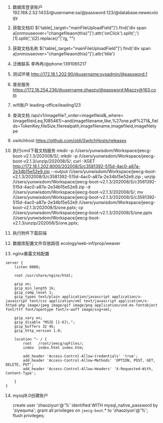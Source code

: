
1. 数据库登录账户
    192.168.2.52:1433/@username:sa/@password:123/@database:newecology

2. 获取文档ID
    $('table[_target="mainFileUploadField"]').find('div span a[onmouseover="changefileaon(this)"]').attr('onClick').split(';')[1].split(',')[2].replace(/\"|\'/g, "")

3. 获取文档名称
    $('table[_target="mainFileUploadField"]').find('div span a[onmouseover="changefileaon(this)"]').attr('title')

4. 泛微联系
   李冉冉/@phone:1391065217

5. 测试环境
    http://172.18.1.202:90/@username:sysadmin/@password:1

6. 堡垒服务
    https://172.18.254.236/@username:zhaozy/@password:Miazzy@163.com

7. wifi账户
    leading-office/leading123

8. 查询文档
    /api/v1/imagefile?_order=imagefileid&_where=(imagefileid,eq,1085461)~and(imagefilename,like,%27one.pdf%27)&_fields=TokenKey,fileSize,filerealpath,imagefilename,imagefileid,imagefiletype

9. switchhost
    https://github.com/oldj/SwitchHosts/releases

10. 执行cmd下载文档服务
    mkdir -p /Users/yunwisdom/Workspace/jeecg-boot-v2.1.3/202008/S/;
    mkdir -p /Users/yunwisdom/Workspace/jeecg-boot-v2.1.3/unzip/202008/S/;
    curl -XGET http://172.18.1.202:8000/202008/S/c3581392-515d-4ac0-a87a-2e34b15e52e9.zip --output /Users/yunwisdom/Workspace/jeecg-boot-v2.1.3/202008/S/c3581392-515d-4ac0-a87a-2e34b15e52e9.zip ;
    unzip /Users/yunwisdom/Workspace/jeecg-boot-v2.1.3/202008/S/c3581392-515d-4ac0-a87a-2e34b15e52e9.zip -d /Users/yunwisdom/Workspace/jeecg-boot-v2.1.3/202008/S/;
    mv /Users/yunwisdom/Workspace/jeecg-boot-v2.1.3/202008/S/c3581392-515d-4ac0-a87a-2e34b15e52e9 /Users/yunwisdom/Workspace/jeecg-boot-v2.1.3/202008/S/one.pptx;
    cp /Users/yunwisdom/Workspace/jeecg-boot-v2.1.3/202008/S/one.pptx /Users/yunwisdom/Workspace/jeecg-boot-v2.1.3/unzip/202008/S/one.pptx;

11. 执行附件下载前端
    
    <script type="text/javascript" src="https://cdn.jsdelivr.net/gh/Miazzy/yunwisdoms@v8.0.0/cdn/common/superagent.min.js"></script>
    <script type="text/javascript" src="https://cdn.jsdelivr.net/gh/Miazzy/yunwisdoms@v8.0.0/cdn/common/FileSaver.min.js"></script>
    <script type="text/javascript" src="https://cdn.jsdelivr.net/gh/Miazzy/yunwisdoms@r2.0.5/cdn/common/pinyinlite_full.min.js"></script>
    <script type="text/javascript" src="https://book-hub.oss-cn-beijing.aliyuncs.com/cdn/workflow.downfile.js"></script>

12.  数据库配置文件存放路径
    ecology/web-inf/prop/weaver

13.  nginx暴露文档配置
    
    server {
        listen 8000;

        root /usr/share/nginx/html;

        gzip on;
        gzip_min_length 1k;
        gzip_comp_level 1;
        gzip_types text/plain application/javascript application/x-javascript text/css application/xml text/javascript application/x-httpd-php image/jpeg image/gif image/png application/vnd.ms-fontobject font/ttf font/opentype font/x-woff image/svg+xml;

        gzip_vary on;
        gzip_disable "MSIE [1-6]\.";
        gzip_buffers 32 4k;
        gzip_http_version 1.0;

        location ^~ / {
            root   /root/jeecg/upFiles/;
            index  index.html index.htm;

            add_header 'Access-Control-Allow-Credentials' 'true';
            add_header 'Access-Control-Allow-Methods' 'OPTION, POST, GET, DELETE, PUT';
            add_header 'Access-Control-Allow-Headers' 'X-Requested-With, Content-Type';

        }	
    }

14. mysql8.0创建账户

    create user 'zhaoziyun'@'%' identified WITH mysql_native_password by 'ziyequma';
    grant all privileges on `jeecg-boot`.* to 'zhaoziyun'@'%';
    flush privileges; 
